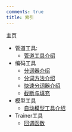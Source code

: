 ```yaml
---
comments: true
title: 索引
---
```


主页

- 管道工具:
    - [管道工具介绍](./pipelines/pipelines.md)
- 编码工具
    - [分词器介绍](./tokenizer/tokenizer_tour.md)
    - [分词方法介绍](tokenizer/tokenizer_detail.md)
    - [快速分词器介绍](./tokenizer/tokenizer_fast.md)
    - [截断与填充](./tokenizer/truncation_and_padding.md)
- 模型工具
    - [自动模型工具介绍](./model/auto_model/auto_model.md)
- Trainer工具
    - [回调函数](./trainer/callbacks.md)
